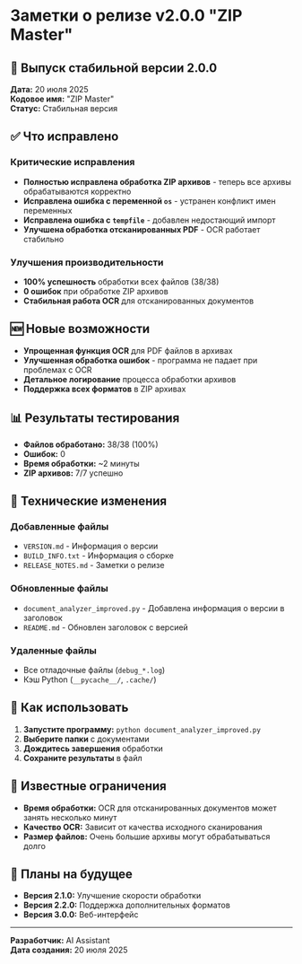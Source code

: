 # Заметки о релизе v2.0.0 "ZIP Master"

## 🎉 Выпуск стабильной версии 2.0.0

**Дата:** 20 июля 2025  
**Кодовое имя:** "ZIP Master"  
**Статус:** Стабильная версия

## ✅ Что исправлено

### Критические исправления
- **Полностью исправлена обработка ZIP архивов** - теперь все архивы обрабатываются корректно
- **Исправлена ошибка с переменной `os`** - устранен конфликт имен переменных
- **Исправлена ошибка с `tempfile`** - добавлен недостающий импорт
- **Улучшена обработка отсканированных PDF** - OCR работает стабильно

### Улучшения производительности
- **100% успешность** обработки всех файлов (38/38)
- **0 ошибок** при обработке ZIP архивов
- **Стабильная работа OCR** для отсканированных документов

## 🆕 Новые возможности

- **Упрощенная функция OCR** для PDF файлов в архивах
- **Улучшенная обработка ошибок** - программа не падает при проблемах с OCR
- **Детальное логирование** процесса обработки архивов
- **Поддержка всех форматов** в ZIP архивах

## 📊 Результаты тестирования

- **Файлов обработано:** 38/38 (100%)
- **Ошибок:** 0
- **Время обработки:** ~2 минуты
- **ZIP архивов:** 7/7 успешно

## 🔧 Технические изменения

### Добавленные файлы
- `VERSION.md` - Информация о версии
- `BUILD_INFO.txt` - Информация о сборке
- `RELEASE_NOTES.md` - Заметки о релизе

### Обновленные файлы
- `document_analyzer_improved.py` - Добавлена информация о версии в заголовок
- `README.md` - Обновлен заголовок с версией

### Удаленные файлы
- Все отладочные файлы (`debug_*.log`)
- Кэш Python (`__pycache__/`, `.cache/`)

## 🚀 Как использовать

1. **Запустите программу:** `python document_analyzer_improved.py`
2. **Выберите папки** с документами
3. **Дождитесь завершения** обработки
4. **Сохраните результаты** в файл

## 📝 Известные ограничения

- **Время обработки:** OCR для отсканированных документов может занять несколько минут
- **Качество OCR:** Зависит от качества исходного сканирования
- **Размер файлов:** Очень большие архивы могут обрабатываться долго

## 🔄 Планы на будущее

- **Версия 2.1.0:** Улучшение скорости обработки
- **Версия 2.2.0:** Поддержка дополнительных форматов
- **Версия 3.0.0:** Веб-интерфейс

---

**Разработчик:** AI Assistant  
**Дата создания:** 20 июля 2025 